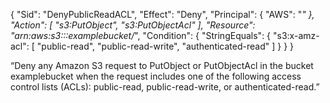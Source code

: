 {
    "Sid": "DenyPublicReadACL",
    "Effect": "Deny",
    "Principal": {
        "AWS": "*"
    },
    "Action": [
        "s3:PutObject",
        "s3:PutObjectAcl"
    ],
    "Resource": "arn:aws:s3:::examplebucket/*",
    "Condition": {
        "StringEquals": {
            "s3:x-amz-acl": [
                "public-read",
                "public-read-write",
                "authenticated-read"
            ]
        }
    }
}



“Deny any Amazon S3 request to PutObject or PutObjectAcl in the bucket examplebucket when the request includes one of the following access control lists (ACLs): public-read, public-read-write, or authenticated-read.”
